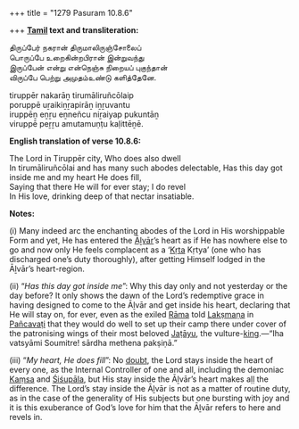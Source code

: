+++
title = "1279 Pasuram 10.8.6"

+++
**[Tamil](/definition/tamil#history "show Tamil definitions") text and transliteration:**

திருப்பேர் நகரான் திருமாலிருஞ்சோலைப்  
பொருப்பே உறைகின்றபிரான் இன்றுவந்து  
இருப்பேன் என்று என்நெஞ்சு நிறையப் புகுந்தான்  
விருப்பே பெற்று அமுதம்உண்டு களித்தேனே.

tiruppēr nakarāṉ tirumāliruñcōlaip  
poruppē uṟaikiṉṟapirāṉ iṉṟuvantu  
iruppēṉ eṉṟu eṉneñcu niṟaiyap pukuntāṉ  
viruppē peṟṟu amutamuṇṭu kaḷittēṉē.

**English translation of verse 10.8.6:**

The Lord in Tiruppēr city, Who does also dwell  
In tirumāliruñcōlai and has many such abodes delectable, Has this day got inside me and my heart He does fill,  
Saying that there He will for ever stay; I do revel  
In His love, drinking deep of that nectar insatiable.

**Notes:**

\(i\) Many indeed arc the enchanting abodes of the Lord in His worshippable Form and yet, He has entered the [Āḻvār](/definition/aḻvar#vaishnavism "show Āḻvār definitions")’s heart as if He has nowhere else to go and now only He feels complacent as a ‘[Kṛta](/definition/krita#history "show Kṛta definitions") Kṛtya’ (one who has discharged one’s duty thoroughly), after getting Himself lodged in the Āḻvār’s heart-region.

\(ii\) “*Has this day got inside me*”: Why this day only and not yesterday or the day before? It only shows the dawn of the Lord’s redemptive grace in having designed to come to the Āḻvār and get inside his heart, declaring that He will stay on, for ever, even as the exiled [Rāma](/definition/rama#vaishnavism "show Rāma definitions") told [Lakṣmaṇa](/definition/lakshmana#vaishnavism "show Lakṣmaṇa definitions") in [Pañcavaṭi](/definition/pancavati#history "show Pañcavaṭi definitions") that they would do well to set up their camp there under cover of the patronising wings of their most beloved [Jaṭāyu](/definition/jatayu#vaishnavism "show Jaṭāyu definitions"), the vulture-[king](/definition/king#history "show king definitions").—“Iha vatsyāmi Soumitre! sārdha methena pakṣiṇā.”

\(iii\) “*My heart, He does fill*”: No [doubt](/definition/doubt#history "show doubt definitions"), the Lord stays inside the heart of every one, as the Internal Controller of one and all, including the demoniac [Kaṃsa](/definition/kamsa#vaishnavism "show Kaṃsa definitions") and [Śiśupāla](/definition/shishupala#vaishnavism "show Śiśupāla definitions"), but His stay inside the Āḻvār’s heart makes aḷḷ the difference. The Lord’s stay inside the Āḻvār is not as a matter of routine duty, as in the case of the generality of His subjects but one bursting with joy and it is this exuberance of God’s love for him that the Āḻvār refers to here and revels in.


